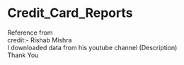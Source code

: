 # Credit_Card_Reports
Reference from <br>
credit:- Rishab Mishra <br>
I downloaded data from his youtube channel (Description) <br>
Thank You
